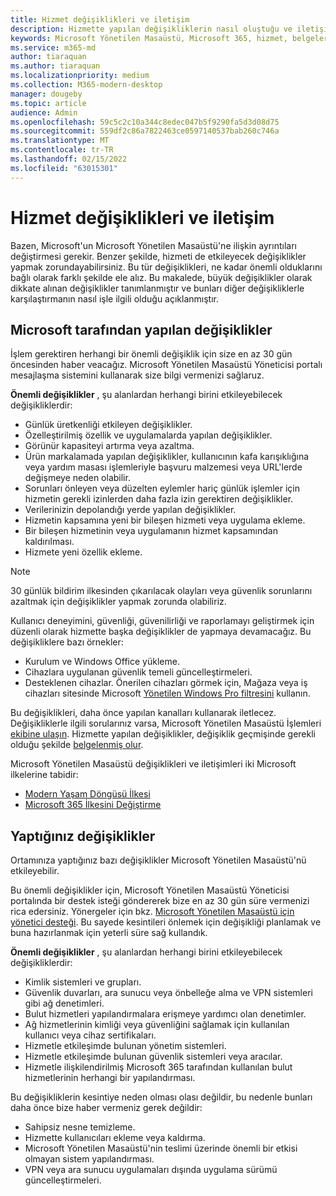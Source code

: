 ```yaml
---
title: Hizmet değişiklikleri ve iletişim
description: Hizmette yapılan değişikliklerin nasıl oluştuğu ve iletişim kurması
keywords: Microsoft Yönetilen Masaüstü, Microsoft 365, hizmet, belgeler
ms.service: m365-md
author: tiaraquan
ms.author: tiaraquan
ms.localizationpriority: medium
ms.collection: M365-modern-desktop
manager: dougeby
ms.topic: article
audience: Admin
ms.openlocfilehash: 59c5c2c10a344c8edec047b5f9290fa5d3d08d75
ms.sourcegitcommit: 559df2c86a7822463ce0597140537bab260c746a
ms.translationtype: MT
ms.contentlocale: tr-TR
ms.lasthandoff: 02/15/2022
ms.locfileid: "63015301"
---
```

# <a name="service-changes-and-communication"></a>Hizmet değişiklikleri ve iletişim

Bazen, Microsoft'un Microsoft Yönetilen Masaüstü'ne ilişkin ayrıntıları değiştirmesi gerekir. Benzer şekilde, hizmeti de etkileyecek değişiklikler yapmak zorundayabilirsiniz. Bu tür değişiklikleri, ne kadar önemli olduklarını bağlı olarak farklı şekilde ele alız. Bu makalede, büyük değişiklikler olarak dikkate alınan değişiklikler tanımlanmıştır ve bunları diğer değişikliklerle karşılaştırmanın nasıl işle ilgili olduğu açıklanmıştır.

## <a name="changes-made-by-microsoft"></a>Microsoft tarafından yapılan değişiklikler

İşlem gerektiren herhangi bir önemli değişiklik için size en az 30 gün öncesinden haber veacağız. Microsoft Yönetilen Masaüstü Yöneticisi portalı mesajlaşma sistemini kullanarak size bilgi vermenizi sağlaruz.

**Önemli değişiklikler** , şu alanlardan herhangi birini etkileyebilecek değişikliklerdir:

- Günlük üretkenliği etkileyen değişiklikler.
- Özelleştirilmiş özellik ve uygulamalarda yapılan değişiklikler.
- Görünür kapasiteyi artırma veya azaltma.
- Ürün markalamada yapılan değişiklikler, kullanıcının kafa karışıklığına veya yardım masası işlemleriyle başvuru malzemesi veya URL'lerde değişmeye neden olabilir.
- Sorunları önleyen veya düzelten eylemler hariç günlük işlemler için hizmetin gerekli izinlerden daha fazla izin gerektiren değişiklikler.
- Verilerinizin depolandığı yerde yapılan değişiklikler.
- Hizmetin kapsamına yeni bir bileşen hizmeti veya uygulama ekleme.
- Bir bileşen hizmetinin veya uygulamanın hizmet kapsamından kaldırılması.
- Hizmete yeni özellik ekleme.

> [!NOTE]
> 30 günlük bildirim ilkesinden çıkarılacak olayları veya güvenlik sorunlarını azaltmak için değişiklikler yapmak zorunda olabiliriz.

Kullanıcı deneyimini, güvenliği, güvenilirliği ve raporlamayı geliştirmek için düzenli olarak hizmette başka değişiklikler de yapmaya devamacağız. Bu değişikliklere bazı örnekler:

- Kurulum ve Windows Office yükleme.
- Cihazlara uygulanan güvenlik temeli güncelleştirmeleri.
- Desteklenen cihazlar. Önerilen cihazları görmek için, Mağaza veya iş cihazları sitesinde Microsoft [Yönetilen Windows Pro filtresini](https://www.microsoft.com/windows/business/devices) kullanın.

Bu değişiklikleri, daha önce yapılan kanalları kullanarak iletlecez. Değişikliklerle ilgili sorularınız varsa, Microsoft Yönetilen Masaüstü İşlemleri [ekibine ulaşın](../working-with-managed-desktop/admin-support.md). Hizmette yapılan değişiklikler, değişiklik geçmişinde gerekli olduğu şekilde [belgelenmiş olur](../change-history-managed-desktop.md).

Microsoft Yönetilen Masaüstü değişiklikleri ve iletişimleri iki Microsoft ilkelerine tabidir:

- [Modern Yaşam Döngüsü İlkesi](https://support.microsoft.com/help/30881/modern-lifecycle-policy)
- [Microsoft 365 İlkesini Değiştirme](/office365/admin/manage/message-center)

## <a name="changes-you-make"></a>Yaptığınız değişiklikler

Ortamınıza yaptığınız bazı değişiklikler Microsoft Yönetilen Masaüstü'nü etkileyebilir.

Bu önemli değişiklikler için, Microsoft Yönetilen Masaüstü Yöneticisi portalında bir destek isteği göndererek bize en az 30 gün süre vermenizi rica edersiniz. Yönergeler için bkz. [Microsoft Yönetilen Masaüstü için yönetici desteği](../working-with-managed-desktop/admin-support.md). Bu sayede kesintileri önlemek için değişikliği planlamak ve buna hazırlanmak için yeterli süre sağ kullandık.

**Önemli değişiklikler** , şu alanlardan herhangi birini etkileyebilecek değişikliklerdir:

- Kimlik sistemleri ve grupları.
- Güvenlik duvarları, ara sunucu veya önbelleğe alma ve VPN sistemleri gibi ağ denetimleri.
- Bulut hizmetleri yapılandırmalara erişmeye yardımcı olan denetimler.
- Ağ hizmetlerinin kimliği veya güvenliğini sağlamak için kullanılan kullanıcı veya cihaz sertifikaları.
- Hizmetle etkileşimde bulunan yönetim sistemleri.
- Hizmetle etkileşimde bulunan güvenlik sistemleri veya aracılar.
- Hizmetle ilişkilendirilmiş Microsoft 365 tarafından kullanılan bulut hizmetlerinin herhangi bir yapılandırması.

Bu değişikliklerin kesintiye neden olması olası değildir, bu nedenle bunları daha önce bize haber vermeniz gerek değildir:

- Sahipsiz nesne temizleme.
- Hizmette kullanıcıları ekleme veya kaldırma.
- Microsoft Yönetilen Masaüstü'nin teslimi üzerinde önemli bir etkisi olmayan sistem yapılandırması.
- VPN veya ara sunucu uygulamaları dışında uygulama sürümü güncelleştirmeleri.
